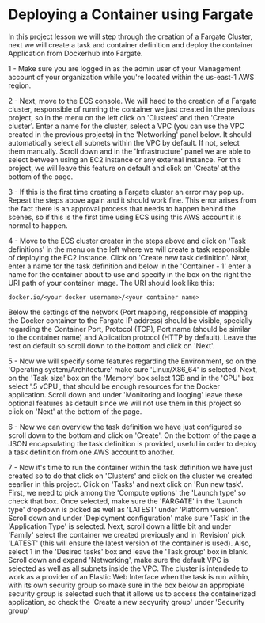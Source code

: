 #   Deploying a Container using Fargate

In this project lesson we will step through the creation of a Fargate Cluster, next we will create a task and container definition and deploy the container Application from Dockerhub into Fargate. <br/>

1 - Make sure you are logged in as the admin user of your Management account of your organization while you're located within the us-east-1 AWS region. <br/>

2 - Next, move to the ECS console. We will haed to the creation of a Fargate cluster, responsible of running the container we just created in the previous project, so in the menu on the left click on 'Clusters' and then 'Create cluster'. Enter a name for the cluster, select a VPC (you can use the VPC created in the previous projects) in the 'Networking' panel below. It should automatically select all subnets within the VPC by default. If not, select them manually. Scroll down and in the 'Infrastructure' panel we are able to select between using an EC2 instance or any external instance. For this project, we will leave this feature on default and click on 'Create' at the bottom of the page. <br/>

3 - If this is the first time creating a Fargate cluster an error may pop up. Repeat the steps above again and it should work fine. This error arises from the fact there is an approval process that needs to happen behind the scenes, so if this is the first time using ECS using this AWS account it is normal to happen. <br/>

4 - Move to the ECS cluster creater in the steps above and click on 'Task definitions' in the menu on the left where we will create a task responsible of deploying the EC2 instance. Click on 'Create new task definition'. Next, enter a name for the task definition and below in the 'Container - 1' enter a name for the container about to use and specify in the box on the right the URI path of your container image. The URI should look like this: <br/>

```
docker.io/<your docker username>/<your container name>
```
Below the settings of the network (Port mapping, responsible of mapping the Docker container to the Fargate IP address) should be visible, specially regarding the Container Port, Protocol (TCP), Port name (should be similar to the container name) and Aplication protocol (HTTP by default). Leave the rest on default so scroll down to the bottom and click on 'Next'. <br/>

5 - Now we will specify some features regarding the Environment, so on the 'Operating system/Architecture' make sure 'Linux/X86_64' is selected. Next, on the 'Task size' box on the 'Memory' box select 1GB and in the 'CPU' box select '.5 vCPU', that should be enough resources for the Docker application. Scroll down and under 'Monitoring and looging' leave these optional features as default since we will not use them in this project so click on 'Next' at the bottom of the page. <br/>

6 - Now we can overview the task definition we have just configured so scroll down to the bottom and click on 'Create'. On the bottom of the page a JSON encapsulating the task definition is provided, useful in order to deploy a task definition from one AWS account to another. <br/>

7 - Now it's time to run the container within the task definition we have just created so to do that click on 'Clusters' and click on the cluster we created eearlier in this project. Click on 'Tasks' and next click on 'Run new task'. First, we need to pick among the 'Compute options' the 'Launch type' so check that box. Once selected, make sure the 'FARGATE' in the 'Launch type' dropdown is picked as well as 'LATEST' under 'Platform version'. Scroll down and under 'Deployment configuration' make sure 'Task' in the 'Application Type' is selected. Next, scroll down a little bit and under 'Family' select the container we created previously and in 'Revision' pick 'LATEST' (this will ensure the latest version of the container is used). Also, select 1 in the 'Desired tasks' box and leave the 'Task group' box in blank. Scroll down and expand 'Networking', make sure the default VPC is selected as well as all subnets inside the VPC. The cluster is intendede to work as a provider of an Elastic Web Interface when the task is run within, with its own security group so make sure in the box below an appropiate security group is selected such that it allows us to access the containerized application, so check the 'Create a new secyurity group' under 'Security group' 

